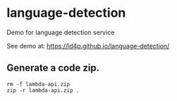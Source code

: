 # language-detection
Demo for language detection service

See demo at: https://ld4p.github.io/language-detection/


## Generate a code zip.
```
rm -f lambda-api.zip
zip -r lambda-api.zip .
